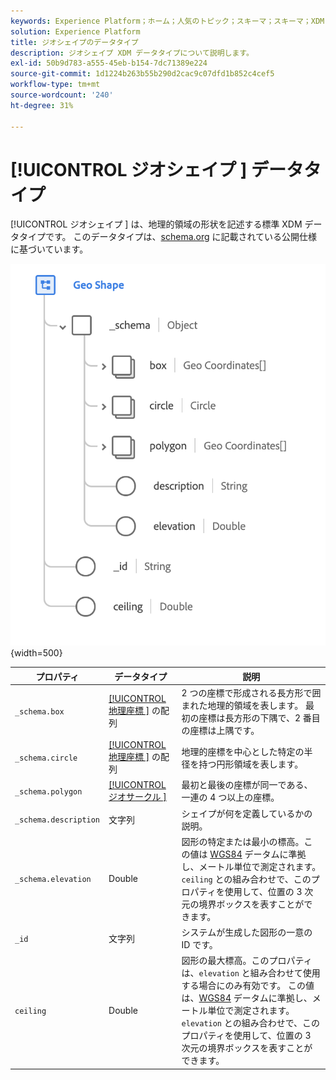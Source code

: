 ```yaml
---
keywords: Experience Platform；ホーム；人気のトピック；スキーマ；スキーマ；XDM；フィールド；スキーマ；スキーマ；図形；ジオシェイプ；データタイプ；データタイプ；データタイプ；
solution: Experience Platform
title: ジオシェイプのデータタイプ
description: ジオシェイプ XDM データタイプについて説明します。
exl-id: 50b9d783-a555-45eb-b154-7dc71389e224
source-git-commit: 1d1224b263b55b290d2cac9c07dfd1b852c4cef5
workflow-type: tm+mt
source-wordcount: '240'
ht-degree: 31%

---
```


# [!UICONTROL  ジオシェイプ ] データタイプ

[!UICONTROL  ジオシェイプ ] は、地理的領域の形状を記述する標準 XDM データタイプです。 このデータタイプは、[schema.org](https://schema.org/GeoShape) に記載されている公開仕様に基づいています。

![](../images/data-types/geo-shape.png){width=500}

| プロパティ | データタイプ | 説明 |
| --- | --- | --- |
| `_schema.box` | [[!UICONTROL  地理座標 ]](./geo-coordinates.md) の配列 | 2 つの座標で形成される長方形で囲まれた地理的領域を表します。 最初の座標は長方形の下隅で、2 番目の座標は上隅です。 |
| `_schema.circle` | [[!UICONTROL  地理座標 ]](./geo-coordinates.md) の配列 | 地理的座標を中心とした特定の半径を持つ円形領域を表します。 |
| `_schema.polygon` | [[!UICONTROL  ジオサークル ]](./geo-circle.md) | 最初と最後の座標が同一である、一連の 4 つ以上の座標。 |
| `_schema.description` | 文字列 | シェイプが何を定義しているかの説明。 |
| `_schema.elevation` | Double | 図形の特定または最小の標高。この値は [WGS84](https://gisgeography.com/wgs84-world-geodetic-system/) データムに準拠し、メートル単位で測定されます。`ceiling` との組み合わせで、このプロパティを使用して、位置の 3 次元の境界ボックスを表すことができます。 |
| `_id` | 文字列 | システムが生成した図形の一意の ID です。 |
| `ceiling` | Double | 図形の最大標高。このプロパティは、`elevation` と組み合わせて使用する場合にのみ有効です。 この値は、[WGS84](https://gisgeography.com/wgs84-world-geodetic-system/) データムに準拠し、メートル単位で測定されます。 `elevation` との組み合わせで、このプロパティを使用して、位置の 3 次元の境界ボックスを表すことができます。 |

